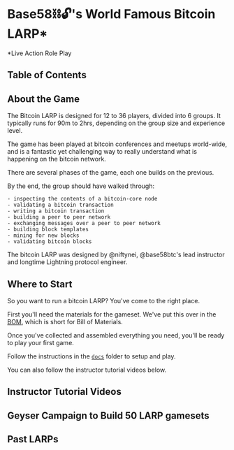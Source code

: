 # Base58⛓️🔓's World Famous Bitcoin LARP\*

\*Live Action Role Play

## Table of Contents


## About the Game

The Bitcoin LARP is designed for 12 to 36 players, divided into 6 groups.
It typically runs for 90m to 2hrs, depending on the group size and
experience level.

The game has been played at bitcoin conferences and meetups world-wide,
and is a fantastic yet challenging way to really understand what is
happening on the bitcoin network.

There are several phases of the game, each one builds on the previous.

By the end, the group should have walked through:

	- inspecting the contents of a bitcoin-core node
	- validating a bitcoin transaction
	- writing a bitcoin transaction
	- building a peer to peer network
	- exchanging messages over a peer to peer network
	- building block templates
	- mining for new blocks
	- validating bitcoin blocks


The bitcoin LARP was designed by @niftynei, @base58btc's lead instructor and longtime
Lightning protocol engineer.


## Where to Start

So you want to run a bitcoin LARP? You've come to the right place.

First you'll need the materials for the gameset. We've put this
over in the [BOM](BOM.md), which is short for Bill of Materials.

Once you've collected and assembled everything you need, you'll be
ready to play your first game.

Follow the instructions in the [`docs`](docs/) folder to setup and play.

You can also follow the instructor tutorial videos below.


## Instructor Tutorial Videos



## Geyser Campaign to Build 50 LARP gamesets


## Past LARPs

